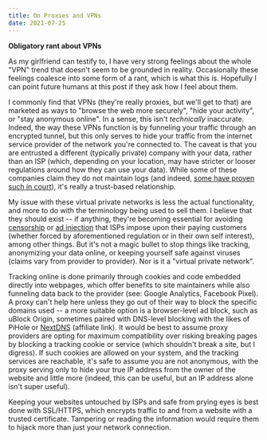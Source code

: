 ```yaml
---
title: On Proxies and VPNs
date: 2021-07-25
---
```


**Obligatory rant about VPNs**

As my girlfriend can testify to, I have very strong feelings about the whole "VPN" trend that doesn't seem to be grounded in reality. Occasionally these feelings coalesce into some form of a rant, which is what this is. Hopefully I can point future humans at this post if they ask how I feel about them.

I commonly find that VPNs (they're really proxies, but we'll get to that) are marketed as ways to "browse the web more securely", "hide your activity", or "stay anonymous online". In a sense, this isn't _technically_ inaccurate. Indeed, the way these VPNs function is by funneling your traffic through an encrypted tunnel, but this only serves to hide your traffic from the internet service provider of the network you're connected to. The caveat is that you are entrusted a different (typically private) company with your data, rather than an ISP (which, depending on your location, may have stricter or looser regulations around how they can use your data). While some of these companies claim they do not maintain logs (and indeed, [some have proven such in court](https://torrentfreak.com/private-internet-access-no-logging-claims-proven-true-again-in-court-180606/)), it's really a trust-based relationship. 

My issue with these virtual private networks is less the actual functionality, and more to do with the terminology being used to sell them. I believe that they should exist -- if anything, they're becoming essential for avoiding [censorship](https://web.archive.org/web/20210112000052/https://www.kgw.com/article/news/local/idaho-internet-provider-blocks-facebook-and-twitter/293-867cc22b-fb90-4142-a296-8d800d2a03fb) or [ad injection](https://www.infoworld.com/article/2925839/code-injection-new-low-isps.html) that ISPs impose upon their paying customers (whether forced by aforementioned regulation or in their own self interest), among other things. But it's not a magic bullet to stop things like tracking, anonymizing your data online, or keeping yourself safe against viruses (claims vary from provider to provider). Nor is it a "virtual private network".

Tracking online is done primarily through cookies and code embedded directly into webpages, which offer benefits to site maintainers while also funneling data back to the provider (see: Google Analytics, Facebook Pixel). A proxy can't help here unless they go out of their way to block the specific domains used -- a more suitable option is a browser-level ad block, such as uBlock Origin, sometimes paired with DNS-level blocking with the likes of PiHole or [NextDNS](https://nextdns.io/?from=jbb3kmqb) (affiliate link). It would be best to assume proxy providers are opting for maximum compatibility over risking breaking pages by blocking a tracking cookie or service (which shouldn't break a site, but I digress). If such cookies are allowed on your system, and the tracking services are reachable, it's safe to assume you are not anonymous, with the proxy serving only to hide your true IP address from the owner of the website and little more (indeed, this can be useful, but an IP address alone isn't super useful).

Keeping your websites untouched by ISPs and safe from prying eyes is best done with SSL/HTTPS, which encrypts traffic to and from a website with a trusted certificate. Tampering or reading the information would require them to hijack more than just your network connection. 
